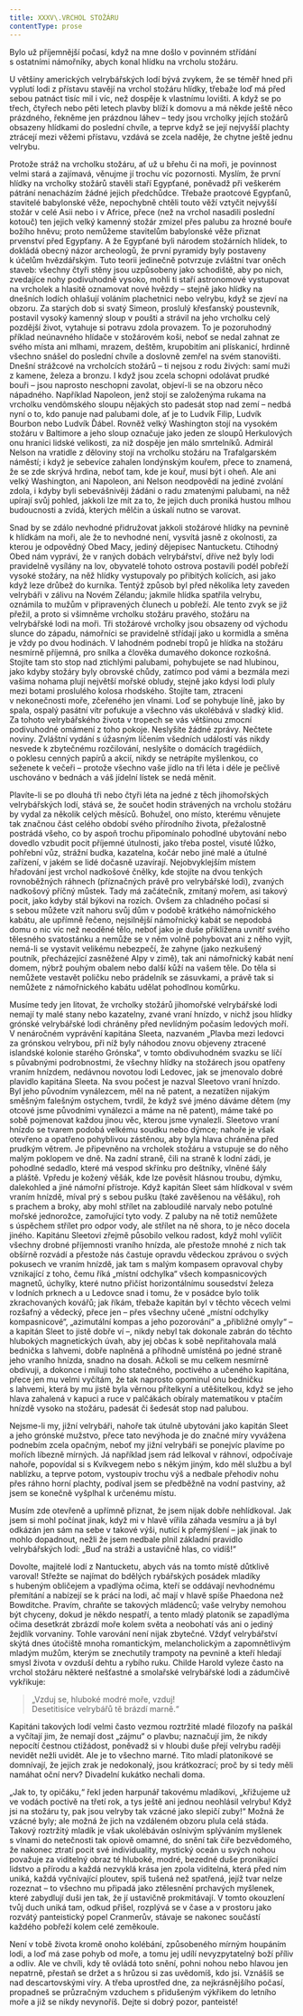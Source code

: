 ```yaml
---
title: XXXV\.VRCHOL STOŽÁRU
contentType: prose
---
```


<section>

Bylo už příjemnější počasí, když na mne došlo v povinném střídání s ostatními námořníky, abych konal hlídku na vrcholu stožáru.

U většiny amerických velrybářských lodí bývá zvykem, že se téměř hned při vyplutí lodi z přístavu stavějí na vrchol stožáru hlídky, třebaže loď má před sebou patnáct tisíc mil i víc, než dospěje k vlastnímu lovišti. A když se po třech, čtyřech nebo pěti letech plavby blíží k domovu a má někde ještě něco prázdného, řekněme jen prázdnou láhev – tedy jsou vrcholky jejích stožárů obsazeny hlídkami do poslední chvíle, a teprve když se její nejvyšší plachty ztrácejí mezi věžemi přístavu, vzdává se zcela naděje, že chytne ještě jednu velrybu.

Protože stráž na vrcholku stožáru, ať už u břehu či na moři, je povinnost velmi stará a zajímavá, věnujme jí trochu víc pozornosti. Myslím, že první hlídky na vrcholky stožárů stavěli staří Egypťané, poněvadž při veškerém pátrání nenacházím žádné jejich předchůdce. Třebaže praotcové Egypťanů, stavitelé babylonské věže, nepochybně chtěli touto věží vztyčit nejvyšší stožár v celé Asii nebo i v Africe, přece (než na vrchol nasadili poslední kotouč) ten jejich velký kamenný stožár zmizel přes palubu za hrozné bouře božího hněvu; proto nemůžeme stavitelům babylonské věže přiznat prvenství před Egypťany. A že Egypťané byli národem stožárních hlídek, to dokládá obecný názor archeologů, že první pyramidy byly postaveny k účelům hvězdářským. Tuto teorii jedinečně potvrzuje zvláštní tvar oněch staveb: všechny čtyři stěny jsou uzpůsobeny jako schodiště, aby po nich, zvedajíce nohy podivuhodně vysoko, mohli ti staří astronomové vystupovat na vrcholek a hlasitě oznamovat nové hvězdy – stejně jako hlídky na dnešních lodích ohlašují voláním plachetnici nebo velrybu, když se zjeví na obzoru. Za starých dob si svatý Simeon, proslulý křesťanský poustevník, postavil vysoký kamenný sloup v poušti a strávil na jeho vrcholku celý pozdější život, vytahuje si potravu zdola provazem. To je pozoruhodný příklad neúnavného hlídače v stožárovém koši, neboť se nedal zahnat ze svého místa ani mlhami, mrazem, deštěm, krupobitím ani plískanicí, hrdinně všechno snášel do poslední chvíle a doslovně zemřel na svém stanovišti. Dnešní strážcové na vrcholcích stožárů – ti nejsou z rodu živých: samí muži z kamene, železa a bronzu. I když jsou zcela schopni odolávat prudké bouři – jsou naprosto neschopni zavolat, objeví-li se na obzoru něco nápadného. Například Napoleon, jenž stojí se založenýma rukama na vrcholku vendômského sloupu nějakých sto padesát stop nad zemí – nedbá nyní o to, kdo panuje nad palubami dole, ať je to Ludvík Filip, Ludvík Bourbon nebo Ludvík Ďábel. Rovněž velký Washington stojí na vysokém stožáru v Baltimore a jeho sloup označuje jako jeden ze sloupů Herkulových onu hranici lidské velikosti, za niž dospěje jen málo smrtelníků. Admirál Nelson na vratidle z děloviny stojí na vrcholku stožáru na Trafalgarském náměstí; i když je sebevíce zahalen londýnským kouřem, přece to znamená, že se zde skrývá hrdina, neboť tam, kde je kouř, musí být i oheň. Ale ani velký Washington, ani Napoleon, ani Nelson neodpovědí na jediné zvolání zdola, i kdyby byli sebevášnivěji žádáni o radu zmatenými palubami, na něž upírají svůj pohled, jakkoli lze mít za to, že jejich duch proniká hustou mlhou budoucnosti a zvídá, kterých mělčin a úskalí nutno se varovat.

Snad by se zdálo nevhodné přidružovat jakkoli stožárové hlídky na pevnině k hlídkám na moři, ale že to nevhodné není, vysvítá jasně z okolnosti, za kterou je odpovědný Obed Macy, jediný dějepisec Nantucketu. Ctihodný Obed nám vypráví, že v raných dobách velrybářství, dříve než byly lodi pravidelně vysílány na lov, obyvatelé tohoto ostrova postavili podél pobřeží vysoké stožáry, na něž hlídky vystupovaly po přibitých kolících, asi jako když leze drůbež do kurníka. Tentýž způsob byl před několika lety zaveden velrybáři v zálivu na Novém Zélandu; jakmile hlídka spatřila velrybu, oznámila to mužům v připravených člunech u pobřeží. Ale tento zvyk se již přežil, a proto si všimněme vrcholku stožáru pravého, stožáru na velrybářské lodi na moři. Tři stožárové vrcholky jsou obsazeny od východu slunce do západu, námořníci se pravidelně střídají jako u kormidla a směna je vždy po dvou hodinách. V lahodném podnebí tropů je hlídka na stožáru nesmírně příjemná, pro snílka a člověka dumavého dokonce rozkošná. Stojíte tam sto stop nad ztichlými palubami, pohybujete se nad hlubinou, jako kdyby stožáry byly obrovské chůdy, zatímco pod vámi a bezmála mezi vašima nohama plují největší mořské obludy, stejně jako kdysi lodi pluly mezi botami proslulého kolosa rhodského. Stojíte tam, ztraceni v nekonečnosti moře, zčeřeného jen vlnami. Loď se pohybuje líně, jako by spala, ospalý pasátní vítr pofukuje a všechno vás ukolébává v sladký klid. Za tohoto velrybářského života v tropech se vás většinou zmocní podivuhodné omámení z toho pokoje. Neslyšíte žádné zprávy. Nečtete noviny. Zvláštní vydání s úžasným líčením všedních událostí vás nikdy nesvede k zbytečnému rozčilování, neslyšíte o domácích tragédiích, o poklesu cenných papírů a akcií, nikdy se netrápíte myšlenkou, co seženete k večeři – protože všechno vaše jídlo na tři léta i déle je pečlivě uschováno v bednách a váš jídelní lístek se nedá měnit.

Plavíte-li se po dlouhá tři nebo čtyři léta na jedné z těch jihomořských velrybářských lodí, stává se, že součet hodin strávených na vrcholu stožáru by vydal za několik celých měsíců. Bohužel, ono místo, kterému věnujete tak značnou část celého období svého přírodního života, přežalostně postrádá všeho, co by aspoň trochu připomínalo pohodlné ubytování nebo dovedlo vzbudit pocit příjemné útulnosti, jako třeba postel, visuté lůžko, pohřební vůz, strážní budka, kazatelna, kočár nebo jiné malé a útulné zařízení, v jakém se lidé dočasně uzavírají. Nejobvyklejším místem hřadování jest vrchol nadkošové čnělky, kde stojíte na dvou tenkých rovnoběžných ráhnech (příznačných právě pro velrybářské lodi), zvaných nadkošový příčný můstek. Tady má začátečník, zmítaný mořem, asi takový pocit, jako kdyby stál býkovi na rozích. Ovšem za chladného počasí si s sebou můžete vzít nahoru svůj dům v podobě krátkého námořnického kabátu, ale upřímně řečeno, nejsilnější námořnický kabát se nepodobá domu o nic víc než neoděné tělo, neboť jako je duše přiklížena uvnitř svého tělesného svatostánku a nemůže se v něm volně pohybovat ani z něho vyjít, nemá-li se vystavit velikému nebezpečí, že zahyne (jako nezkušený poutník, přecházející zasněžené Alpy v zimě), tak ani námořnický kabát není domem, nýbrž pouhým obalem nebo další kůží na vašem těle. Do těla si nemůžete vestavět poličku nebo prádelník se zásuvkami, a právě tak si nemůžete z námořnického kabátu udělat pohodlnou komůrku.

Musíme tedy jen litovat, že vrcholky stožárů jihomořské velrybářské lodi nemají ty malé stany nebo kazatelny, zvané vraní hnízdo, v nichž jsou hlídky grónské velrybářské lodi chráněny před nevlídným počasím ledových moří. V nenáročném vyprávění kapitána Slee­ta, nazvaném „Plavba mezi ledovci za grónskou velrybou, při níž byly náhodou znovu objeveny ztracené islandské kolonie starého Grónska“, v tomto obdivuhodném svazku se líčí s půvabnými podrobnostmi, že všechny hlídky na stožárech jsou opatřeny vraním hnízdem, nedávnou novotou lodi Ledovec, jak se jmenovalo dobré plavidlo kapitána Sleeta. Na svou počest je nazval Sleetovo vraní hnízdo. Byl jeho původním vynálezcem, měl na ně patent, a nezatížen nijakým směšným falešným ostychem, tvrdil, že když své jméno dáváme dětem (my otcové jsme původními vynálezci a máme na ně patent), máme také po sobě pojmenovat každou jinou věc, kterou jsme vynalezli. Sleetovo vraní hnízdo se tvarem podobá velkému soudku nebo dýmce; nahoře je však otevřeno a opatřeno pohyblivou zástěnou, aby byla hlava chráněna před prudkým větrem. Je připevněno na vrcholek stožáru a vstupuje se do něho malým poklopem ve dně. Na zadní straně, čili na straně k lodní zádi, je pohodlné sedadlo, které má vespod skřínku pro deštníky, vlněné šály a pláště. Vpředu je kožený věšák, kde lze pověsit hlásnou troubu, dýmku, dalekohled a jiné námořní přístroje. Když kapitán Sleet sám hlídkoval v svém vraním hnízdě, míval prý s sebou pušku (také zavěšenou na věšáku), roh s prachem a broky, aby mohl střílet na zabloudilé narvaly nebo potulné mořské jednorožce, zamořující tyto vody. Z paluby na ně totiž nemůžete s úspěchem střílet pro odpor vody, ale střílet na ně shora, to je něco docela jiného. Kapitánu Sleetovi zřejmě působilo velkou radost, když mohl vylíčit všechny drobné příjemnosti vraního hnízda, ale přestože mnohé z nich tak obšírně rozvádí a přestože nás častuje opravdu vědeckou zprávou o svých pokusech ve vraním hnízdě, jak tam s malým kompasem opravoval chyby vznikající z toho, čemu říká „místní odchylka“ všech kompasnicových magnetů, úchylky, které nutno přičíst horizontálnímu sousedství železa v lodních prknech a u Ledovce snad i tomu, že v posádce bylo tolik zkrachovaných kovářů; jak říkám, třebaže kapitán byl v těchto věcech velmi rozšafný a vědecký, přece jen – přes všechny učené „místní odchylky kompasnicové“, „azimutální kompas a jeho pozorování“ a „přibližné omyly“ – a kapitán Sleet to jistě dobře ví –, nikdy nebyl tak dokonale zabrán do těchto hlubokých magnetických úvah, aby jej občas k sobě nepřitahovala malá bednička s lahvemi, dobře naplněná a příhodně umístěná po jedné straně jeho vraního hnízda, snadno na dosah. Ačkoli se mu celkem nesmírně obdivuji, a dokonce i miluji toho statečného, poctivého a učeného kapitána, přece jen mu velmi vyčítám, že tak naprosto opominul onu bedničku s lahvemi, která by mu jistě byla věrnou přítelkyní a utěšitelkou, když se jeho hlava zahalená v kapuci a ruce v palčákách obíraly matematikou v ptačím hnízdě vysoko na stožáru, padesát či šedesát stop nad palubou.

Nejsme-li my, jižní velrybáři, nahoře tak útulně ubytováni jako kapitán Sleet a jeho grónské mužstvo, přece tato nevýhoda je do značné míry vyvážena podnebím zcela opačným, neboť my jižní velrybáři se ponejvíc plavíme po mořích líbezně mírných. Já například jsem rád lelkoval v ráhnoví, odpočívaje nahoře, popovídal si s Kvíkvegem nebo s někým jiným, kdo měl službu a byl nablízku, a teprve potom, vystoupiv trochu výš a nedbale přehodiv nohu přes ráhno horní plachty, podíval jsem se předběžně na vodní pastviny, až jsem se konečně vyšplhal k určenému místu.

Musím zde otevřeně a upřímně přiznat, že jsem nijak dobře nehlídkoval. Jak jsem si mohl počínat jinak, když mi v hlavě vířila záhada vesmíru a já byl odkázán jen sám na sebe v takové výši, nutící k přemýšlení – jak jinak to mohlo dopadnout, nežli že jsem nedbale plnil základní pravidlo velrybářských lodí: „Buď na stráži a ustavičně hlas, co vidíš!“

Dovolte, majitelé lodí z Nantucketu, abych vás na tomto místě důtklivě varoval! Střežte se najímat do bdělých rybářských posádek mladíky s hubeným obličejem a vpadlýma očima, kteří se oddávají nevhodnému přemítání a nabízejí se k práci na lodi, ač mají v hlavě spíše Phaedona než Bowditche. Pravím, chraňte se takových mládenců; vaše velryby nemohou být chyceny, dokud je někdo nespatří, a tento mladý platonik se zapadlýma očima desetkrát zbrázdí moře kolem světa a neobohatí vás ani o jediný žejdlík vorvaniny. Tohle varování není nijak zbytečné. Vždyť velrybářství skýtá dnes útočiště mnoha romantickým, melancholickým a zapomnětlivým mladým mužům, kterým se znechutily trampoty na pevnině a kteří hledají smysl života v ovzduší dehtu a rybího ruku. Childe Harold vyleze často na vrchol stožáru některé nešťastné a smolařské velrybářské lodi a zádumčivě vykřikuje:

> „Vzduj se, hluboké modré moře, vzduj!  
> Desetitisíce velrybářů tě brázdí marně.“

Kapitáni takových lodí velmi často vezmou roztržité mladé filozofy na paškál a vyčítají jim, že nemají dost „zájmu“ o plavbu; naznačují jim, že nikdy nepocítí čestnou ctižádost, poněvadž si v hloubi duše přejí velrybu raději nevidět nežli uvidět. Ale je to všechno marné. Tito mladí platonikové se domnívají, že jejich zrak je nedokonalý, jsou krátkozrací; proč by si tedy měli namáhat oční nerv? Divadelní kukátko nechali doma.

„Jak to, ty opičáku,“ řekl jeden harpunář takovému mladíkovi, „křižujeme už ve vodách poctivě na třetí rok, a tys ještě ani jednou neohlásil velrybu! Když jsi na stožáru ty, pak jsou velryby tak vzácné jako slepičí zuby!“ Možná že vzácné byly; ale možná že jich na vzdáleném obzoru plula celá stáda. Takový roztržitý mladík je však ukolébáván oslnivým splýváním myšlenek s vlnami do netečnosti tak opiově omamné, do snění tak čiře bezvědomého, že nakonec ztratí pocit své individuality, mystický oceán u svých nohou považuje za viditelný obraz té hluboké, modré, bezedné duše pronikající lidstvo a přírodu a každá nezvyklá krása jen zpola viditelná, která před ním uniká, každá vyčnívající ploutev, spíš tušená než spatřená, jejíž tvar nelze rozeznat – to všechno mu připadá jako ztělesnění prchavých myšlenek, které zabydlují duši jen tak, že jí ustavičně prokmitávají. V tomto okouzlení tvůj duch uniká tam, odkud přišel, rozplývá se v čase a v prostoru jako rozvátý panteistický popel Cranmerův, stávaje se nakonec součástí každého pobřeží kolem celé zeměkoule.

Není v tobě života kromě onoho kolébání, způsobeného mírným houpáním lodi, a loď má zase pohyb od moře, a tomu jej udílí nevyzpytatelný boží příliv a odliv. Ale ve chvíli, kdy tě ovládá toto snění, pohni nohou nebo hlavou jen nepatrně, přestaň se držet a s hrůzou si zas uvědomíš, kdo jsi. Vznášíš se nad descartovskými víry. A třeba uprostřed dne, za nejkrásnějšího počasí, propadneš se průzračným vzduchem s přidušeným výkřikem do letního moře a již se nikdy nevynoříš. Dejte si dobrý pozor, panteisté!

</section>
